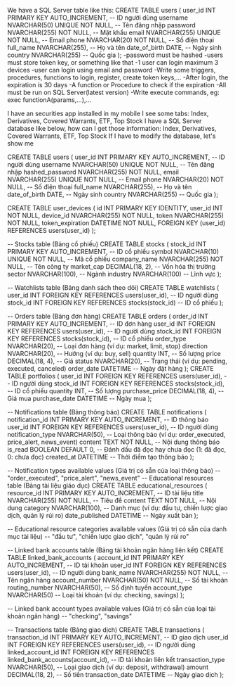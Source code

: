 We have a SQL Server table like this:
CREATE TABLE users (
    user_id INT PRIMARY KEY AUTO_INCREMENT, -- ID người dùng
    username NVARCHAR(50) UNIQUE NOT NULL, -- Tên đăng nhập
    password NVARCHAR(255) NOT NULL, -- Mật khẩu
    email NVARCHAR(255) UNIQUE NOT NULL, -- Email
    phone NVARCHAR(20) NOT NULL, -- Số điện thoại
    full_name NVARCHAR(255), -- Họ và tên
    date_of_birth DATE, -- Ngày sinh
    country NVARCHAR(255) -- Quốc gia
);
-password must be hashed
-users must store token key, or something like that
-1 user can login maximum 3 devices
-user can login using email and password
-Write some triggers, procedures, functions to login, register, create token keys,...
-After login, the expiration is 30 days
-A function or Procedure to check if the expiration
-All must be run on SQL Server(latest version)
-Write execute commands, eg: exec functionA(params,...),...



I have an securities app installed in my mobile
I see some tabs: Index, Derivatives, Covered Warrants, ETF, Top Stock
I have a SQL Server database like below, 
how can I get those information: Index, Derivatives, Covered Warrants, ETF, Top Stock
If I have to modify the database, let's show me

CREATE TABLE users (
    user_id INT PRIMARY KEY AUTO_INCREMENT, -- ID người dùng
    username NVARCHAR(50) UNIQUE NOT NULL, -- Tên đăng nhập
    hashed_password NVARCHAR(255) NOT NULL,
    email NVARCHAR(255) UNIQUE NOT NULL, -- Email
    phone NVARCHAR(20) NOT NULL, -- Số điện thoại
    full_name NVARCHAR(255), -- Họ và tên
    date_of_birth DATE, -- Ngày sinh
    country NVARCHAR(255) -- Quốc gia
);

CREATE TABLE user_devices (
    id INT PRIMARY KEY IDENTITY,
    user_id INT NOT NULL,
    device_id NVARCHAR(255) NOT NULL,
    token NVARCHAR(255) NOT NULL,
    token_expiration DATETIME NOT NULL,
    FOREIGN KEY (user_id) REFERENCES users(user_id)
);

-- Stocks table (Bảng cổ phiếu)
CREATE TABLE stocks (
    stock_id INT PRIMARY KEY AUTO_INCREMENT, -- ID cổ phiếu
    symbol NVARCHAR(10) UNIQUE NOT NULL, -- Mã cổ phiếu
    company_name NVARCHAR(255) NOT NULL, -- Tên công ty
    market_cap DECIMAL(18, 2), -- Vốn hóa thị trường
    sector NVARCHAR(100), -- Ngành
    industry NVARCHAR(100) -- Lĩnh vực
);

-- Watchlists table (Bảng danh sách theo dõi)
CREATE TABLE watchlists (
    user_id INT FOREIGN KEY REFERENCES users(user_id), -- ID người dùng
    stock_id INT FOREIGN KEY REFERENCES stocks(stock_id) -- ID cổ phiếu
);

-- Orders table (Bảng đơn hàng)
CREATE TABLE orders (
    order_id INT PRIMARY KEY AUTO_INCREMENT, -- ID đơn hàng
    user_id INT FOREIGN KEY REFERENCES users(user_id), -- ID người dùng
    stock_id INT FOREIGN KEY REFERENCES stocks(stock_id), -- ID cổ phiếu
    order_type NVARCHAR(20), -- Loại đơn hàng (ví dụ: market, limit, stop)
    direction NVARCHAR(20), -- Hướng (ví dụ: buy, sell)
    quantity INT, -- Số lượng
    price DECIMAL(18, 4), -- Giá
    status NVARCHAR(20), -- Trạng thái (ví dụ: pending, executed, canceled)
    order_date DATETIME -- Ngày đặt hàng
);
CREATE TABLE portfolios (
    user_id INT FOREIGN KEY REFERENCES users(user_id), -- ID người dùng
    stock_id INT FOREIGN KEY REFERENCES stocks(stock_id), -- ID cổ phiếu
    quantity INT, -- Số lượng
    purchase_price DECIMAL(18, 4), -- Giá mua
    purchase_date DATETIME -- Ngày mua
);

-- Notifications table (Bảng thông báo)
CREATE TABLE notifications (
    notification_id INT PRIMARY KEY AUTO_INCREMENT, -- ID thông báo
    user_id INT FOREIGN KEY REFERENCES users(user_id), -- ID người dùng
    notification_type NVARCHAR(50), -- Loại thông báo (ví dụ: order_executed, price_alert, news_event)
    content TEXT NOT NULL, -- Nội dung thông báo
    is_read BOOLEAN DEFAULT 0, -- Đánh dấu đã đọc hay chưa đọc (1: đã đọc, 0: chưa đọc)
    created_at DATETIME -- Thời điểm tạo thông báo
);

-- Notification types available values (Giá trị có sẵn của loại thông báo)
-- "order_executed", "price_alert", "news_event"
-- Educational resources table (Bảng tài liệu giáo dục)
CREATE TABLE educational_resources (
    resource_id INT PRIMARY KEY AUTO_INCREMENT, -- ID tài liệu
    title NVARCHAR(255) NOT NULL, -- Tiêu đề
    content TEXT NOT NULL, -- Nội dung
    category NVARCHAR(100), -- Danh mục (ví dụ: đầu tư, chiến lược giao dịch, quản lý rủi ro)
    date_published DATETIME -- Ngày xuất bản
);

-- Educational resource categories available values (Giá trị có sẵn của danh mục tài liệu)
-- "đầu tư", "chiến lược giao dịch", "quản lý rủi ro"

-- Linked bank accounts table (Bảng tài khoản ngân hàng liên kết)
CREATE TABLE linked_bank_accounts (
    account_id INT PRIMARY KEY AUTO_INCREMENT, -- ID tài khoản
    user_id INT FOREIGN KEY REFERENCES users(user_id), -- ID người dùng
    bank_name NVARCHAR(255) NOT NULL, -- Tên ngân hàng
    account_number NVARCHAR(50) NOT NULL, -- Số tài khoản
    routing_number NVARCHAR(50), -- Số định tuyến
    account_type NVARCHAR(50) -- Loại tài khoản (ví dụ: checking, savings)
);

-- Linked bank account types available values (Giá trị có sẵn của loại tài khoản ngân hàng)
-- "checking", "savings"

-- Transactions table (Bảng giao dịch)
CREATE TABLE transactions (
    transaction_id INT PRIMARY KEY AUTO_INCREMENT, -- ID giao dịch
    user_id INT FOREIGN KEY REFERENCES users(user_id), -- ID người dùng
    linked_account_id INT FOREIGN KEY REFERENCES linked_bank_accounts(account_id), -- ID tài khoản liên kết
    transaction_type NVARCHAR(50), -- Loại giao dịch (ví dụ: deposit, withdrawal)
    amount DECIMAL(18, 2), -- Số tiền
    transaction_date DATETIME -- Ngày giao dịch
);
